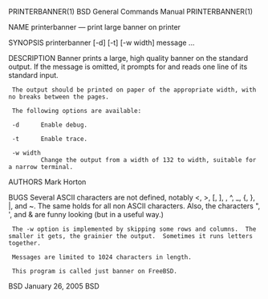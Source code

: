 PRINTERBANNER(1)                                                               BSD General Commands Manual                                                               PRINTERBANNER(1)

NAME
     printerbanner — print large banner on printer

SYNOPSIS
     printerbanner [-d] [-t] [-w width] message ...

DESCRIPTION
     Banner prints a large, high quality banner on the standard output.  If the message is omitted, it prompts for and reads one line of its standard input.

     The output should be printed on paper of the appropriate width, with no breaks between the pages.

     The following options are available:

     -d      Enable debug.

     -t      Enable trace.

     -w width
             Change the output from a width of 132 to width, suitable for a narrow terminal.

AUTHORS
     Mark Horton

BUGS
     Several ASCII characters are not defined, notably <, >, [, ], \, ^, _, {, }, |, and ~. The same holds for all non ASCII characters.  Also, the characters ", ', and & are funny
     looking (but in a useful way.)

     The -w option is implemented by skipping some rows and columns.  The smaller it gets, the grainier the output.  Sometimes it runs letters together.

     Messages are limited to 1024 characters in length.

     This program is called just banner on FreeBSD.

BSD                                                                                  January 26, 2005                                                                                 BSD

